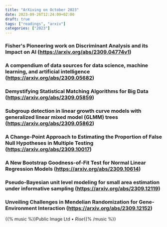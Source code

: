 ```yaml
---
title: "ArXiving on October 2023"
date: 2023-09-26T12:24:09+02:00
draft: true
tags: ["readings", "arxiv"]
categories: ["2023"]
---
```


### Fisher's Pioneering work on Discriminant Analysis and its Impact on AI (https://arxiv.org/abs/2309.04774v1)

### A compendium of data sources for data science, machine learning, and artificial intelligence (https://arxiv.org/abs/2309.05682)

### Demystifying Statistical Matching Algorithms for Big Data (https://arxiv.org/abs/2309.05859)

### Subgroup detection in linear growth curve models with generalized linear mixed model (GLMM) trees (https://arxiv.org/abs/2309.05862)

### A Change-Point Approach to Estimating the Proportion of False Null Hypotheses in Multiple Testing (https://arxiv.org/abs/2309.10017)

### A New Bootstrap Goodness-of-Fit Test for Normal Linear Regression Models (https://arxiv.org/abs/2309.10614)

### Pseudo-Bayesian unit level modeling for small area estimation under informative sampling (https://arxiv.org/abs/2309.12119)

### Unveiling Challenges in Mendelian Randomization for Gene-Environment Interaction (https://arxiv.org/abs/2309.12152)

{{% music %}}Public Image Ltd • _Rise_{{% /music %}}
